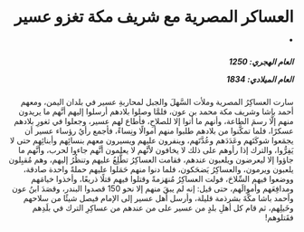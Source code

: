 <h1 dir="rtl">العساكر المصرية مع شريف مكة تغزو عسير  .</h1>

<h5 dir="rtl">العام الهجري:  1250

العام الميلادي: 1834

</h5>

<p dir="rtl">سارت العساكِرُ المصرية وملأت السَّهلَ والجبل لمحاربةِ عسير في بلدان اليمن، ومعهم أحمد باشا وشريف مكة محمد بن عون، فلمَّا وصلوا بلادهم أرسلوا إليهم أنَّهم ما يريدون منهم إلَّا رسمَ الطاعة، وأنهم ما أتوا إلا للصلاحِ، فأطاع لهم عسير، وجعلوا في ثغورِ بلادهم عسكرًا، فلما تمكَّنوا من بلادهم طلبوا منهم أموالًا ونِساءً، فأجمع رأيُ رؤساء عسير أن يجمَعوا شوكَتَهم وعَدَدَهم وعُدَّتَهم، وينفرون عليهم ويسيرون معهم بنسائِهم وأبنائِهم حتى لا يَفِرُّوا، والترك إذا رأوهم على ذلك لا يخافون لأنَّهم لا يعلمون أنَّهم جاءوا لحرب، وأنَّهم ما جاؤوا إلا ليعرضون ويلعبون عندهم، فقامت العساكِرُ تطَّلِعُ عليهم وتنظُرُ إليهم، وهم مُقبِلون يلعبون ويرمون، والعساكِرُ يَضحَكون، فلما دنوا منهم حَمَلوا عليهم حملةً واحدة صادقة، ووضعوا فيهم السِّلاحَ، فولت العساكِرُ مُنهَزمةً وقتلوا فيهم قتلًا ذريعًا، وأخذوا خيامَهم ومدافِعَهم وأموالَهم، حتى قيل: إنه لم يبقَ منهم إلا نحو 150 قصدوا البندر، وقصَدَ ابنُ عون وأحمد باشا مكَّةَ بشرذمة قليلة، وأرسل أهل عسير إلى الإمام فيصل شيئًا من سلاحهم وخَيلِهم، ثم قام كل أهلِ بلدٍ من عسير على من عندهم من عساكِرِ الترك في بلَدِهم فقَتلوهم!</p></br>
